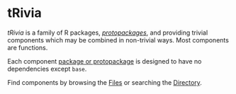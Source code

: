 # tRivia
_tRivia_ is a family of R packages,
[*protopackages*](./Files/3/0/protopackages.md),
and
providing trivial components which may be combined in non-trivial ways. Most components are functions.

Each component
[package or protopackage](./Files/7/0/index.md)
is designed to have no dependencies except `base`.

Find components by browsing the
[Files](./Files)
or searching the
[Directory](./Files/1/3/0/directory.md).

